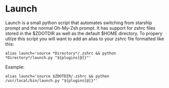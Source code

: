 # Launch
Launch is a small python script that automates switching from starship prompt and the normal Oh-My-Zsh prompt.
It has support for zshrc files stored in the $ZDOTDIR as well as the default $HOME directory.
To propery utlize this script you will want to add an alias to your zshrc file formatted like this:   

```alias launch='source *Directory*/.zshrc && python *Directory*/launch.py "${plugins[@]}"'```   

Example:   

```alias launch='source $ZDOTDIR/.zshrc && python /usr/local/bin/launch.py "${plugins[@]}"'```
